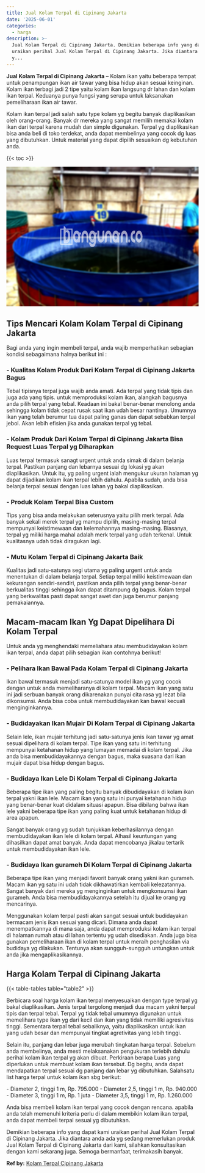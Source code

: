 ```yaml
---
title: Jual Kolam Terpal di Cipinang Jakarta
date: '2025-06-01'
categories:
  - harga
description: >-
  Jual Kolam Terpal di Cipinang Jakarta. Demikian beberapa info yang dapat kami
  uraikan perihal Jual Kolam Terpal di Cipinang Jakarta. Jika diantara anda ada
  y...
---
```


**Jual Kolam Terpal di Cipinang Jakarta** – Kolam ikan yaitu beberapa tempat untuk penampungan ikan air tawar yang bisa hidup akan sesuai keinginan. Kolam ikan terbagi jadi 2 tipe yaitu kolam ikan langsung dr lahan dan kolam ikan terpal. Keduanya punya fungsi yang serupa untuk laksanakan pemeliharaan ikan air tawar.

Kolam ikan terpal jadi salah satu type kolam yg begitu banyak diaplikasikan oleh orang-orang. Banyak dr mereka yang sangat memilih memakai kolam ikan dari terpal karena mudah dan simple digunakan. Terpal yg diaplikasikan bisa anda beli di toko terdekat, anda dapat membelinya yang cocok dg luas yang dibutuhkan. Untuk material yang dapat dipilih sesuaikan dg kebutuhan anda.

{{< toc >}}

![Jual Kolam Terpal di Cipinang Jakarta](/images/jual-kolam-terpal-31.png)

## Tips Mencari Kolam Kolam Terpal di Cipinang Jakarta

Bagi anda yang ingin membeli terpal, anda wajib memperhatikan sebagian kondisi sebagaimana halnya berikut ini :

### \- Kualitas Kolam Produk Dari Kolam Terpal di Cipinang Jakarta Bagus

Tebal tipisnya terpal juga wajib anda amati. Ada terpal yang tidak tipis dan juga ada yang tipis. untuk memproduksi kolam ikan, alangkah bagusnya anda pilih terpal yang tebal. Keadaan ini bakal benar-benar menolong anda sehingga kolam tidak cepat rusak saat ikan udah besar nantinya. Umumnya ikan yang telah berumur tua dapat paling ganas dan dapat sebabkan terpal jebol. Akan lebih efisien jika anda gunakan terpal yg tebal.

### \- Kolam Produk Dari Kolam Terpal di Cipinang Jakarta Bisa Request Luas Terpal yg Diharapkan

Luas terpal termasuk sanagt urgent untuk anda simak di dalam belanja terpal. Pastikan panjang dan lebarnya sesuai dg lokasi yg akan diaplikasikan. Untuk itu, yg paling urgent ialah mengukur ukuran halaman yg dapat dijadikan kolam ikan terpal lebih dahulu. Apabila sudah, anda bisa belanja terpal sesuai dengan luas lahan yg bakal diaplikasikan.

### \- Produk Kolam Terpal Bisa Custom

Tips yang bisa anda melakukan seterusnya yaitu pilih merk terpal. Ada banyak sekali merek terpal yg mampu dipilih, masing-masing terpal mempunyai keistimewaan dan kelemahannya masing-masing. Biasanya, terpal yg miliki harga mahal adalah merk terpal yang udah terkenal. Untuk kualitasnya udah tidak diragukan lagi.

### \- Mutu Kolam Terpal di Cipinang Jakarta Baik

Kualitas jadi satu-satunya segi utama yg paling urgent untuk anda menentukan di dalam belanja terpal. Setiap terpal miliki keistimewaan dan kekurangan sendiri-sendiri, pastikan anda pilih terpal yang benar-benar berkualitas tinggi sehingga ikan dapat ditampung dg bagus. Kolam terpal yang berkwalitas pasti dapat sangat awet dan juga berumur panjang pemakaiannya.

## Macam-macam Ikan Yg Dapat Dipelihara Di Kolam Terpal

Untuk anda yg menghendaki memeliahara atau membudidayakan kolam ikan terpal, anda dapat pilih sebagian ikan contohnya berikut!

### \- Pelihara Ikan Bawal Pada Kolam Terpal di Cipinang Jakarta

Ikan bawal termasuk menjadi satu-satunya model ikan yg yang cocok dengan untuk anda memeliharanya di kolam terpal. Macam ikan yang satu ini jadi serbuan banyak orang dikarenakan punyai cita rasa yg lezat bila dikonsumsi. Anda bisa coba untuk membudidayakan kan bawal kecuali menginginkannya.

### \- Budidayakan Ikan Mujair Di Kolam Terpal di Cipinang Jakarta

Selain lele, ikan mujair terhitung jadi satu-satunya jenis ikan tawar yg amat sesuai dipelihara di kolam terpal. Tipe ikan yang satu ini terhitung mempunyai ketahanan hidup yang lumayan memadai di kolam terpal. Jika anda bisa membudidayakannya dengan bagus, maka suasana dari ikan mujair dapat bisa hidup dengan bagus.

### \- Budidaya Ikan Lele Di Kolam Terpal di Cipinang Jakarta

Beberapa tipe ikan yang paling begitu banyak dibudidayakan di kolam ikan terpal yakni ikan lele. Macam ikan yang satu ini punyai ketahanan hidup yang benar-benar kuat didalam situasi apapun. Bisa dibilang bahwa ikan lele yakni beberapa tipe ikan yang paling kuat untuk ketahanan hidup di area apapun.

Sangat banyak orang yg sudah tunjukkan keberhasilannya dengan membudidayakan ikan lele di kolam terpal. Alhasil keuntungan yang dihasilkan dapat amat banyak. Anda dapat mencobanya jikalau tertarik untuk membudidayakan ikan lele.

### \- Budidaya Ikan gurameh Di Kolam Terpal di Cipinang Jakarta

Beberapa tipe ikan yang menjadi favorit banyak orang yakni ikan gurameh. Macam ikan yg satu ini udah tidak dikhawatirkan kembali kelezatannya. Sangat banyak dari mereka yg menginginkan untuk mengkonsumsi ikan gurameh. Anda bisa membudidayakannya setelah itu dijual ke orang yg mencarinya.

Menggunakan kolam terpal pasti akan sangat sesuai untuk budidayakan bermacam jenis ikan sesuai yang dicari. Dimana anda dapat menempatkannya di mana saja, anda dapat memproduksi kolam ikan terpal di halaman rumah atau di lahan tertentu yg udah disediakan. Anda juga bisa gunakan pemeliharaan ikan di kolam terpal untuk meraih penghasilan via budidaya yg dilakukan. Tentunya akan sungguh-sungguh untungkan untuk anda jika mengaplikasikannya.

## Harga Kolam Terpal di Cipinang Jakarta

{{< table-tables table="table2" >}}

Berbicara soal harga kolam ikan terpal menyesuaikan dengan type terpal yg bakal diaplikasikan. Jenis terpal tergolong menjadi dua macam yakni terpal tipis dan terpal tebal. Terpal yg tidak tebal umumnya digunakan untuk memelihara type ikan yg dari kecil dan ikan yang tidak memiliki agresivitas tinggi. Sementara terpal tebal sebaliknya, yaitu diaplikasikan untuk ikan yang udah besar dan mempunyai tingkat agretivitas yang lebih tinggi.

Selain itu, panjang dan lebar juga merubah tingkatan harga terpal. Sebelum anda membelinya, anda mesti melaksanakan pengukuran terlebih dahulu perihal kolam ikan terpal yg akan dibuat. Perkiraan berapa Luas yang diperlukan untuk membuat kolam ikan tersebut. Dg begitu, anda dapat mendapatkan terpal sesuai dg panjang dan lebar yg dibutuhkan. Salahsatu list harga terpal untuk kolam ikan sbg berikut:

\- Diameter 2, tinggi 1 m, Rp. 795.000 - Diameter 2,5, tinggi 1 m, Rp. 940.000 - Diameter 3, tinggi 1 m, Rp. 1 juta - Diameter 3,5, tinggi 1 m, Rp. 1.260.000

Anda bisa membeli kolam ikan terpal yang cocok dengan rencana. apabila anda telah memenuhi kriteria perlu di dalam membikin kolam ikan terpal, anda dapat membeli terpal sesuai yg dibutuhkan.

Demikian beberapa info yang dapat kami uraikan perihal Jual Kolam Terpal di Cipinang Jakarta. Jika diantara anda ada yg sedang memerlukan produk Jual Kolam Terpal di Cipinang Jakarta dari kami, silahkan konsultasikan dengan kami sekarang juga. Semoga bermanfaat, terimakasih banyak.

**Ref by:** [Kolam Terpal Cipinang Jakarta](https://id.wikipedia.org/wiki/Kolam)
